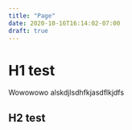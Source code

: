 ```yaml
---
title: "Page"
date: 2020-10-16T16:14:02-07:00
draft: true
---
```


# H1 test

Wowowowo alskdjlsdhfkjasdflkjdfs

## H2 test

